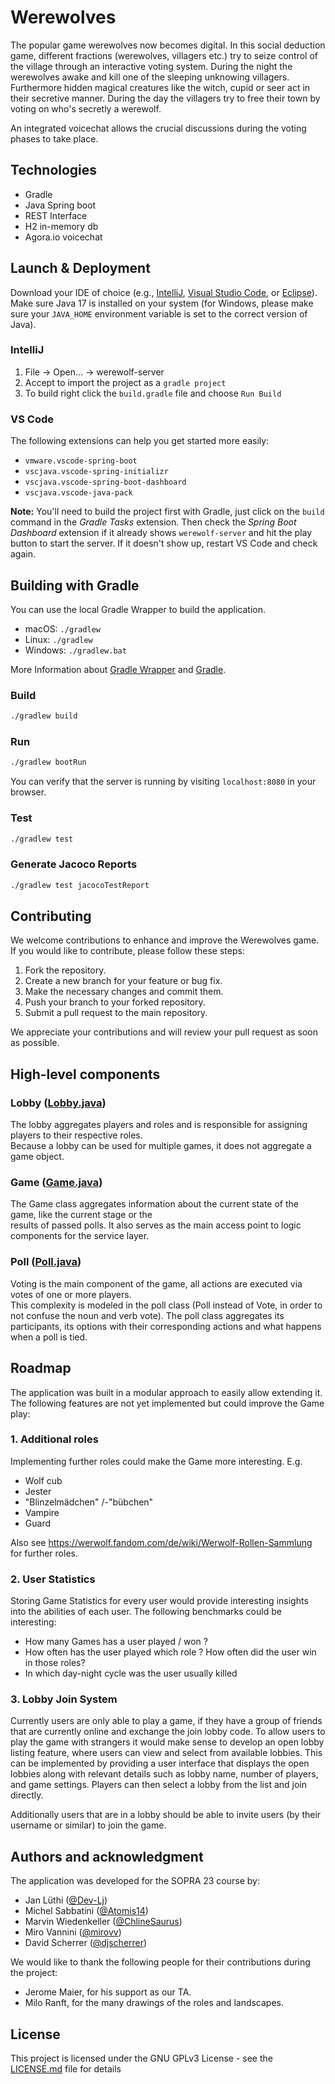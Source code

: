 # Werewolves
The popular game werewolves now becomes digital. In this social deduction game, different fractions (werewolves, villagers etc.) try to seize control of the village through an interactive voting system. During the night the werewolves awake and kill one of the sleeping unknowing villagers. Furthermore hidden magical creatures like the witch, cupid or seer act in their secretive manner. During the day the villagers try to free their town by voting on who's secretly a werewolf.

An integrated voicechat allows the crucial discussions during the voting phases to take place.
## Technologies

- Gradle
- Java Spring boot
- REST Interface
- H2 in-memory db
- Agora.io voicechat

## Launch & Deployment
Download your IDE of choice (e.g., [IntelliJ](https://www.jetbrains.com/idea/download/), [Visual Studio Code](https://code.visualstudio.com/), or [Eclipse](http://www.eclipse.org/downloads/)). Make sure Java 17 is installed on your system (for Windows, please make sure your `JAVA_HOME` environment variable is set to the correct version of Java).

### IntelliJ
1. File -> Open... -> werewolf-server
2. Accept to import the project as a `gradle project`
3. To build right click the `build.gradle` file and choose `Run Build`

### VS Code
The following extensions can help you get started more easily:
-   `vmware.vscode-spring-boot`
-   `vscjava.vscode-spring-initializr`
-   `vscjava.vscode-spring-boot-dashboard`
-   `vscjava.vscode-java-pack`

**Note:** You'll need to build the project first with Gradle, just click on the `build` command in the _Gradle Tasks_ extension. Then check the _Spring Boot Dashboard_ extension if it already shows `werewolf-server` and hit the play button to start the server. If it doesn't show up, restart VS Code and check again.

## Building with Gradle
You can use the local Gradle Wrapper to build the application.
-   macOS: `./gradlew`
-   Linux: `./gradlew`
-   Windows: `./gradlew.bat`

More Information about [Gradle Wrapper](https://docs.gradle.org/current/userguide/gradle_wrapper.html) and [Gradle](https://gradle.org/docs/).

### Build

```bash
./gradlew build
```

### Run

```bash
./gradlew bootRun
```

You can verify that the server is running by visiting `localhost:8080` in your browser.

### Test

```bash
./gradlew test
```

### Generate Jacoco Reports

```bash
./gradlew test jacocoTestReport
```

## Contributing

We welcome contributions to enhance and improve the Werewolves game. If you would like to contribute, please follow these steps:

1. Fork the repository.
2. Create a new branch for your feature or bug fix.
3. Make the necessary changes and commit them.
4. Push your branch to your forked repository.
5. Submit a pull request to the main repository.

We appreciate your contributions and will review your pull request as soon as possible.

## High-level components

### Lobby ([Lobby.java](./src/main/java/ch/uzh/ifi/hase/soprafs23/logic/lobby/Lobby.java))
The lobby aggregates players and roles and is responsible for assigning players to their respective roles.  
Because a lobby can be used for multiple games, it does not aggregate a game object.

### Game ([Game.java](./src/main/java/ch/uzh/ifi/hase/soprafs23/logic/game/Game.java))
The Game class aggregates information about the current state of the game, like the current stage or the  
results of passed polls. It also serves as the main access point to logic components for the service layer.

### Poll ([Poll.java](./src/main/java/ch/uzh/ifi/hase/soprafs23/logic/poll/Poll.java))
Voting is the main component of the game, all actions are executed via votes of one or more players.  
This complexity is modeled in the poll class (Poll instead of Vote, in order to not confuse the noun and verb vote).
The poll class aggregates its participants, its options with their corresponding actions and what happens when a poll is tied.

## Roadmap

The application was built in a modular approach to easily allow extending it.
The following features are not yet implemented but could improve the Game play:

### 1. Additional roles

Implementing further roles could make the Game more interesting. E.g.

- Wolf cub
- Jester
- "Blinzelmädchen" /-"bübchen"
- Vampire
- Guard

Also see https://werwolf.fandom.com/de/wiki/Werwolf-Rollen-Sammlung for further roles.

### 2. User Statistics

Storing Game Statistics for every user would provide interesting insights into the abilities of each user. The following benchmarks could be interesting:

- How many Games has a user played / won ?
- How often has the user played which role ? How often did the user win in those roles?
- In which day-night cycle was the user usually killed


### 3. Lobby Join System

Currently users are only able to play a game, if they have a group of friends that are currently online and exchange the join lobby code. To allow users to play the game with strangers it would make sense to develop an open lobby listing feature, where users can view and select from available lobbies. This can be implemented by providing a user interface that displays the open lobbies along with relevant details such as lobby name, number of players, and game settings. Players can then select a lobby from the list and join directly.

Additionally users that are in a lobby should be able to invite users (by their username or similar) to join the game.

## Authors and acknowledgment

The application was developed for the SOPRA 23 course by:

- Jan Lüthi ([@Dev-Lj](https://github.com/Dev-Lj))
- Michel Sabbatini ([@Atomis14](https://github.com/Atomis14))
- Marvin Wiedenkeller ([@ChlineSaurus](https://github.com/ChlineSaurus))
- Miro Vannini ([@mirovv](https://github.com/mirovv))
- David Scherrer ([@djscherrer](https://github.com/djscherrer))

We would like to thank the following people for their contributions during the project:
- Jerome Maier, for his support as our TA.
- Milo Ranft, for the many drawings of the roles and landscapes.

## License
This project is licensed under the GNU GPLv3 License - see the [LICENSE.md](License.md) file for details